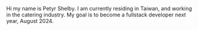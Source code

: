 Hi my name is Petyr Shelby. I am currently residing in Taiwan, and working in the catering industry. My goal is to become a fullstack developer next year, August 2024.
